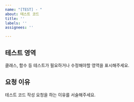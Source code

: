 ```yaml
---
name: "[TEST] - "
about: 테스트 코드
title: ''
labels: ''
assignees: ''

---
```


## 테스트 영역
클래스, 함수 등 테스트가 필요하거나 수정해야할 영역을 표시해주세요.

## 요청 이유
테스트 코드 작성 요청을 하는 이유를 서술해주세요.
